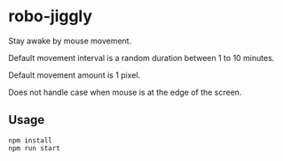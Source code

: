 # robo-jiggly

Stay awake by mouse movement.

Default movement interval is a random duration between 1 to 10 minutes.

Default movement amount is 1 pixel.

Does not handle case when mouse is at the edge of the screen.

## Usage

```
npm install
npm run start
```
